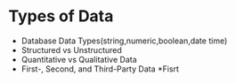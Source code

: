 # Types of Data

* Database Data Types(string,numeric,boolean,date time)
* Structured vs Unstructured
* Quantitative vs Qualitative Data
* First-, Second, and Third-Party Data
  *Fisrt
